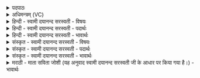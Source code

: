 <details><summary>पदपाठः</summary>

क॒दा। च॒न। प्र। यु॒च्छ॒सि॒। उ॒भेऽइत्यु॒भे। नि। पा॒सि॒। जन्म॑नि॒ऽइति॒ जन्म॑नी॒। तु॒री॑य। आ॒दि॒त्य॒। सव॑नम्। ते॒। इ॒न्द्रि॒यम्। आ। त॒स्थौ॒। अ॒मृत॑म्। दि॒वि। आ॒दि॒त्येभ्यः॑। त्वा॒। ३।
</details>

<details><summary>अधिमन्त्रम् (VC)</summary>

- आदित्यो गृहपतिर्देवताः
- आङ्गिरस ऋषिः
- निचृद् आर्षी पङ्क्तिः
- पञ्चमः
</details>

<details><summary>हिन्दी - स्वामी दयानन्द सरस्वती - विषयः</summary>

फिर भी गृहस्थ का धर्म अगले मन्त्र में कहा है ॥
</details>

<details><summary>हिन्दी - स्वामी दयानन्द सरस्वती - पदार्थः</summary>

पदार्थान्वयभाषाः -  इस मन्त्र में नकार का अध्याहार आकाङ्क्षा के होने से होता है। हे पते ! आप जो (कदा) कभी (चन) भी (प्र) (युच्छसि) प्रमाद नहीं करते हो तो अपने (उभे) दोनों (जन्मनी) वर्त्तमान और परजन्म को निरन्तर (पासि) पालते हो। हे (आदित्य) विद्या गुणों में सूर्य के तुल्य प्रकाशमान ! जो (ते) आपके (सवनम्) उत्पत्ति धर्मयुक्त कार्य्य सिद्ध करने हारे (इन्द्रियम्) मन आदि इन्द्रिय के (आ) (तस्थौ) वश में रहें तो आप (दिवि) प्रकाशित व्यवहारों में (अमृतम्) अविनाशी सुख को प्राप्त हो जावें। हे (तुरीय) चतुर्थाश्रम के पूर्ण करनेवाले ! (आदित्येभ्यः) प्रति मास के सुख के लिये (त्वा) दृढ़ेन्द्रिय आप को मैं स्त्री स्वीकार करती हूँ ॥३॥
</details>

<details><summary>हिन्दी - स्वामी दयानन्द सरस्वती - भावार्थः</summary>

भावार्थभाषाः -  जो प्रमादी पुरुष विवाहित स्त्री को छोड़ कर परस्त्री का सेवन करता है, वह इस लोक और परलोक में दुर्भागी होता है और जो संयमी अपनी ही स्त्री का चाहनेवाला दूसरे की स्त्री को नहीं चाहता, वह दोनों लोक में परम सुख को क्यों न भोगे? इस से सब स्त्रियों को योग्य है कि जितेन्द्रिय पति का सेवन करें, अन्य का नहीं ॥३॥
</details>

<details><summary>संस्कृत - स्वामी दयानन्द सरस्वती - विषयः</summary>

पुनर्गृहस्थधर्ममाह ॥
</details>

<details><summary>संस्कृत - स्वामी दयानन्द सरस्वती - पदार्थः</summary>

पदार्थान्वयभाषाः -  अत्र नेत्यध्याहार्य्यम्। हे पते ! त्वं यदि कदाचन न प्रयुच्छसि, तर्हि स्वकीये उभे जन्मनी निपासि। हे आदित्य ! यदि ते तव सवनमिन्द्रियमातस्थौ, तर्हि दिव्यमृतं प्राप्नुयाः। हे तुरीय ! आदित्येभ्यस्त्वा त्वामहमुपयच्छे ॥३॥
</details>

<details><summary>संस्कृत - स्वामी दयानन्द सरस्वती - भावार्थः</summary>

भावार्थभाषाः -  यः प्रमादी विवाहितां स्त्रियं त्यक्त्वा परस्त्रियं सेवते, स इहामुत्र च दुर्भगो भवति। यश्च संयमी स्वस्त्रीसेवी त्यक्तपरस्त्रीकः स उभयत्र परमं सुखं कथं न भुञ्जीत, अतः सर्वासां स्त्रीणां योग्यतास्ति जितेन्द्रियान् पतीन् सेवेरन्निति ॥३॥
</details>

<details><summary>मराठी - माता सविता जोशी (यह अनुवाद स्वामी दयानन्द सरस्वती जी के आधार पर किया गया है।) - भावार्थः</summary>

भावार्थभाषाः -  जो विवाहित पुरुष आपल्या स्त्रीला सोडून प्रमादी बनतो व परस्त्रीचे सेवन करतो तो इहलोकी व परलोकी दुर्दैवी असतो. जो संयमी, आपल्या स्त्रीवर प्रेम करणारा व दुसऱ्या स्त्रीची कामना न करणारा असतो, तो दोन्ही लोकांत सुख भोगतो. यासाठी सर्व स्त्रियांनी जितेन्द्रिय पतीचा स्वीकार करावा, इतरांचा नव्हे.
</details>